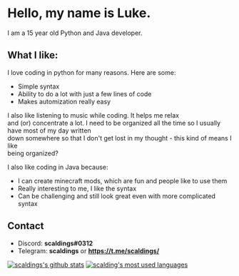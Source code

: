 # Hello, my name is Luke.
I am a 15 year old Python and Java developer.

## What I like:
I love coding in python for many reasons. Here are some:
  * Simple syntax
  * Ability to do a lot with just a few lines of code
  * Makes automization really easy  
  
I also like listening to music while coding. It helps me relax  
and (or) concentrate a lot.
I need to be organized all the time so I usually have most of my day written  
down somewhere so that I don't get lost in my thought - this kind of means I like  
being organized?  
  
I also like coding in Java because:
 * I can create minecraft mods, which are fun and people like to use them
 * Really interesting to me, I like the syntax  
 * Can be challenging and still look great even with more complicated syntax

## Contact
* Discord: **scaldings#0312**
* Telegram: **scaldings** or **https://t.me/scaldings/**

[![scaldings's github stats](https://github-readme-stats.vercel.app/api?username=scaldings&show_icons=true&theme=gotham)](https://github.com/anuraghazra/github-readme-stats)
[![scalding's most used languages](https://github-readme-stats.vercel.app/api/top-langs/?username=scaldings&layout=compact&theme=gotham)](https://github.com/anuraghazra/github-readme-stats)
